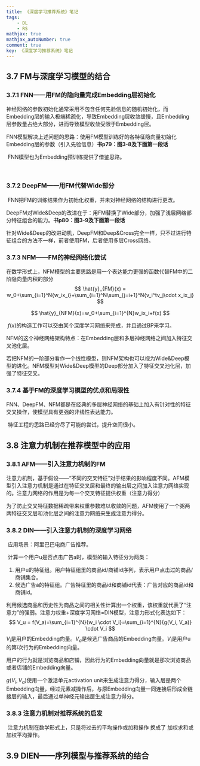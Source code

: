 ```yaml
---
title: 《深度学习推荐系统》笔记
tags: 
    - DL
    - RS
mathjax: true
mathjax_autoNumber: true
comment: true
key: 《深度学习推荐系统》笔记
---
```


## 3.7 FM与深度学习模型的结合

### 3.7.1 FNN——用FM的隐向量完成Embedding层初始化

​		神经网络的参数初始化通常采用不包含任何先验信息的随机初始化，而Embedding层的输入极端稀疏化，导致Embedding层收敛缓慢，且Embedding层参数量占绝大部分，进而导致模型收敛受限于Embedding层。

​		FNN模型解决上述问题的思路：使用FM模型训练好的各特征隐向量初始化Embedding层的参数（引入先验信息）**书p79：图3-8及下面第一段话**

​		FNN模型也为Embedding预训练提供了借鉴思路。

​		

### 3.7.2 DeepFM——用FM代替Wide部分

​		FNN把FM的训练结果作为初始化权重，并未对神经网络的结构进行更改。

​		DeepFM对Wide&Deep的改进在于：用FM替换了Wide部分，加强了浅层网络部分特征组合的能力。**书p80：图3-9及下面第一段话**

​		针对Wide&Deep的改进动机，DeepFM和Deep&Cross完全一样，只不过进行特征组合的方法不一样，前者使用FM，后者使用多层Cross网络。



### 3.7.3 NFM——FM的神经网络化尝试

​		在数学形式上，NFM模型的主要思路是用一个表达能力更强的函数代替FM中的二阶隐向量内积的部分
$$
\hat{y}_{FM}(x) = w_0+\sum_{i=1}^N{w_ix_i}+\sum_{i=1}^N\sum_{j=i+1}^N{v_i^tv_j\cdot x_ix_j}
$$

$$
\hat{y}_{NFM}(x)=w_0+\sum_{i=1}^{N}w_ix_i+f(x)
$$


​		$f(x)$的构造工作可以交由某个深度学习网络来完成，并且通过BP来学习。

​		NFM的这个神经网络架构特点：在Embedding层和多层神经网络之间加入特征交叉池化层。

​		若把NFM的一阶部分看作一个线性模型，则NFM架构也可以视为Wide&Deep模型的进化。NFM模型对Wide&Deep模型的Deep部分加入了特征交叉池化层，加强了特征交叉。



### 3.7.4 基于FM的深度学习模型的优点和局限性

​		FNN、DeepFM、NFM都是在经典的多层神经网络的基础上加入有针对性的特征交叉操作，使模型具有更强的非线性表达能力。

​		特征工程的思路已经穷尽了可能的尝试，提升空间很小。



## 3.8 注意力机制在推荐模型中的应用

### 3.8.1 AFM——引入注意力机制的FM

​		注意力机制，基于假设——“不同的交叉特征”对于结果的影响程度不同。AFM模型引入注意力机制是通过在特征交叉层和最终的输出层之间加入注意力网络实现的。注意力网络的作用是为每一个交叉特征提供权重（注意力得分）

​		为了防止交叉特征数据稀疏带来权重参数难以收敛的问题，AFM使用了一个粥两两特征交叉层和池化层之间的注意力网络来生成注意力得分。



### 3.8.2 DIN——引入注意力机制的深度学习网络

​		应用场景：阿里巴巴电商广告推荐。

​		计算一个用户u是否点击广告a时，模型的输入特征分为两类：

1. 用户u的特征组。用户特征组里的商品id/商铺id序列，表示用户点击过的商品/商铺集合。
2. 候选广告a的特征组。广告特征里的商品id和商铺id代表：广告对应的商品id和商铺id。

利用候选商品和历史性为商品之间的相关性计算出一个权重，该权重就代表了“注意力”的强弱。注意力权重+深度学习网络=DIN模型，注意力形式化表达如下：
$$
V_u = f(V_a)=\sum_{i=1}^{N}{w_i \cdot V_i}=\sum_{i=1}^{N}{g(V_i, V_a)} \cdot V_i
$$
$V_i$是用户的Embedding向量。$V_a$是候选广告商品的Embedding向量。$V_i$是用户u的第i次行为的Embedding向量。

用户的行为就是浏览商品和店铺，因此行为的Embedding向量就是那次浏览商品或者店铺的Embedding向量。

$g(V_i,V_a)$使用一个激活单元activation unit来生成注意力得分，输入层是两个Embedding向量，经过元素减操作后，与原Embedding向量一同连接后形成全链接层的输入，最后通过单神经元输出层生成注意力得分。



### 3.8.3 注意力机制对推荐系统的启发

​		注意力机制在数学形式上，只是将过去的平均操作或加和操作 换成了 加权求和或加权平均操作。



## 3.9 DIEN——序列模型与推荐系统的结合